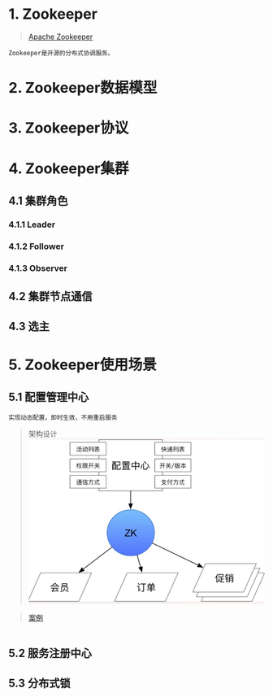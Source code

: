 # 1. Zookeeper
> [Apache Zookeeper](http://zookeeper.apache.org/)
```text
Zookeeper是开源的分布式协调服务。
```
# 2. Zookeeper数据模型
# 3. Zookeeper协议
# 4. Zookeeper集群
## 4.1 集群角色
### 4.1.1 Leader
### 4.1.2 Follower
### 4.1.3 Observer
## 4.2 集群节点通信
## 4.3 选主


# 5. Zookeeper使用场景
## 5.1 配置管理中心
```text
实现动态配置，即时生效，不用重启服务
```
> 架构设计
![配置中心](./src/main/resources/zookeeper-config-sample.png)
 
> [案例](https://blog.csdn.net/u011320740/article/details/78742625)
```text

```
## 5.2 服务注册中心
## 5.3 分布式锁